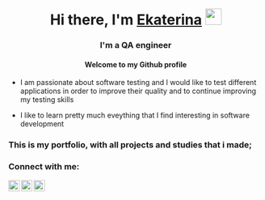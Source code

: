 <h1 align="center">Hi there, I'm <a href="https://daniilshat.ru/" target="_blank">Ekaterina</a> 
<img src="https://github.com/blackcater/blackcater/raw/main/images/Hi.gif" height="32"/></h1>
<h3 align="center"> I'm a QA engineer</h3>
<h4 align="center">Welcome to my Github profile</h3>


- I am passionate about software testing and I would like to test different applications in order to improve their quality and to continue improving my testing skills

- I like to learn pretty much eveything that I find interesting in software development

### This is my portfolio, with all projects and studies that i made;

### Connect with me:

[<img align="left" alt="VladKalachev | LinkedIn" width="22px" src="https://cdn.jsdelivr.net/npm/simple-icons@v3/icons/linkedin.svg" />][linkedin]
[<img align="left" alt="VladKalachev | VK" width="22px" src="https://cdn.jsdelivr.net/npm/simple-icons@v3/icons/vk.svg" />][vk]
[<img align="left" alt="VladKalachev | TELEGRAM" width="22px" src= https://cdn.jsdelivr.net/npm/simple-icons@3.13.0/icons/telegram.svg />][telegram]

<br />

[linkedin]: https://www.linkedin.com/in/екатерина-коваленко-47588116b
[telegram]: https://t.me/Katrishkaa
[vk]: https://vk.com/id23117449
